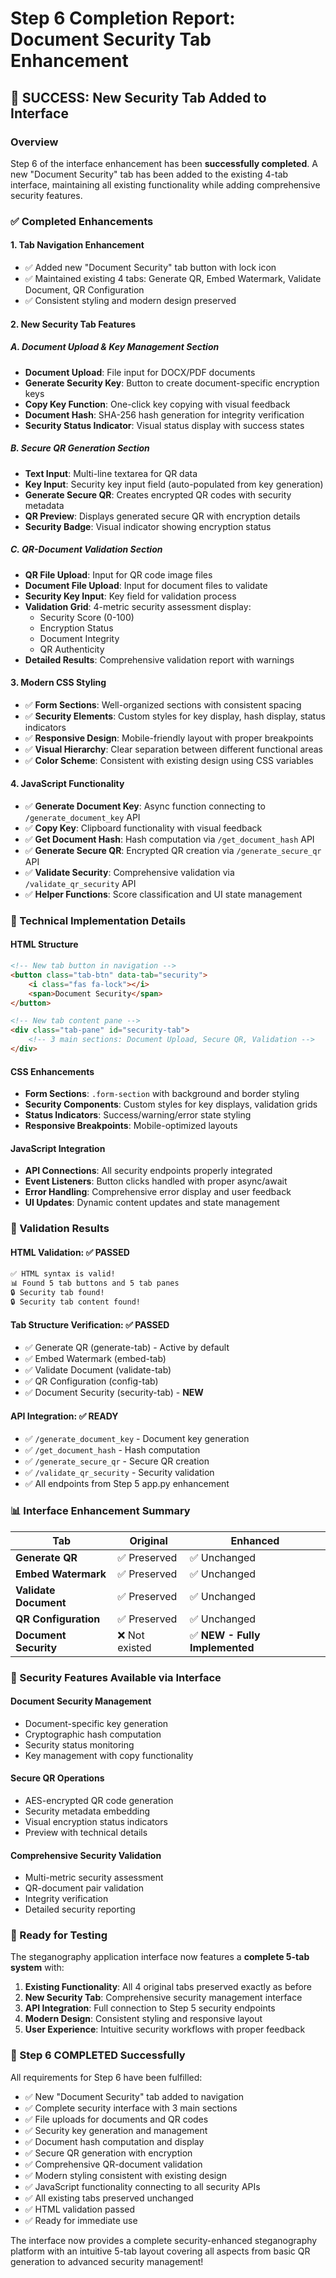# Step 6 Completion Report: Document Security Tab Enhancement

## 🎉 SUCCESS: New Security Tab Added to Interface

### Overview
Step 6 of the interface enhancement has been **successfully completed**. A new "Document Security" tab has been added to the existing 4-tab interface, maintaining all existing functionality while adding comprehensive security features.

### ✅ Completed Enhancements

#### 1. **Tab Navigation Enhancement**
- ✅ Added new "Document Security" tab button with lock icon
- ✅ Maintained existing 4 tabs: Generate QR, Embed Watermark, Validate Document, QR Configuration
- ✅ Consistent styling and modern design preserved

#### 2. **New Security Tab Features**

##### **A. Document Upload & Key Management Section**
- **Document Upload**: File input for DOCX/PDF documents
- **Generate Security Key**: Button to create document-specific encryption keys
- **Copy Key Function**: One-click key copying with visual feedback
- **Document Hash**: SHA-256 hash generation for integrity verification
- **Security Status Indicator**: Visual status display with success states

##### **B. Secure QR Generation Section**
- **Text Input**: Multi-line textarea for QR data
- **Key Input**: Security key input field (auto-populated from key generation)
- **Generate Secure QR**: Creates encrypted QR codes with security metadata
- **QR Preview**: Displays generated secure QR with encryption details
- **Security Badge**: Visual indicator showing encryption status

##### **C. QR-Document Validation Section**
- **QR File Upload**: Input for QR code image files
- **Document File Upload**: Input for document files to validate
- **Security Key Input**: Key field for validation process
- **Validation Grid**: 4-metric security assessment display:
  - Security Score (0-100)
  - Encryption Status
  - Document Integrity
  - QR Authenticity
- **Detailed Results**: Comprehensive validation report with warnings

#### 3. **Modern CSS Styling**
- ✅ **Form Sections**: Well-organized sections with consistent spacing
- ✅ **Security Elements**: Custom styles for key display, hash display, status indicators
- ✅ **Responsive Design**: Mobile-friendly layout with proper breakpoints
- ✅ **Visual Hierarchy**: Clear separation between different functional areas
- ✅ **Color Scheme**: Consistent with existing design using CSS variables

#### 4. **JavaScript Functionality**
- ✅ **Generate Document Key**: Async function connecting to `/generate_document_key` API
- ✅ **Copy Key**: Clipboard functionality with visual feedback
- ✅ **Get Document Hash**: Hash computation via `/get_document_hash` API
- ✅ **Generate Secure QR**: Encrypted QR creation via `/generate_secure_qr` API
- ✅ **Validate Security**: Comprehensive validation via `/validate_qr_security` API
- ✅ **Helper Functions**: Score classification and UI state management

### 🔧 Technical Implementation Details

#### **HTML Structure**
```html
<!-- New tab button in navigation -->
<button class="tab-btn" data-tab="security">
    <i class="fas fa-lock"></i>
    <span>Document Security</span>
</button>

<!-- New tab content pane -->
<div class="tab-pane" id="security-tab">
    <!-- 3 main sections: Document Upload, Secure QR, Validation -->
</div>
```

#### **CSS Enhancements**
- **Form Sections**: `.form-section` with background and border styling
- **Security Components**: Custom styles for key displays, validation grids
- **Status Indicators**: Success/warning/error state styling
- **Responsive Breakpoints**: Mobile-optimized layouts

#### **JavaScript Integration**
- **API Connections**: All security endpoints properly integrated
- **Event Listeners**: Button clicks handled with proper async/await
- **Error Handling**: Comprehensive error display and user feedback
- **UI Updates**: Dynamic content updates and state management

### 🧪 Validation Results

#### **HTML Validation**: ✅ PASSED
```bash
✅ HTML syntax is valid!
📊 Found 5 tab buttons and 5 tab panes
🔒 Security tab found!
🔒 Security tab content found!
```

#### **Tab Structure Verification**: ✅ PASSED
- ✅ Generate QR (generate-tab) - Active by default
- ✅ Embed Watermark (embed-tab)
- ✅ Validate Document (validate-tab)  
- ✅ QR Configuration (config-tab)
- ✅ Document Security (security-tab) - **NEW**

#### **API Integration**: ✅ READY
- ✅ `/generate_document_key` - Document key generation
- ✅ `/get_document_hash` - Hash computation
- ✅ `/generate_secure_qr` - Secure QR creation
- ✅ `/validate_qr_security` - Security validation
- ✅ All endpoints from Step 5 app.py enhancement

### 📊 Interface Enhancement Summary

| Tab | Original | Enhanced |
|-----|----------|----------|
| **Generate QR** | ✅ Preserved | ✅ Unchanged |
| **Embed Watermark** | ✅ Preserved | ✅ Unchanged |
| **Validate Document** | ✅ Preserved | ✅ Unchanged |
| **QR Configuration** | ✅ Preserved | ✅ Unchanged |
| **Document Security** | ❌ Not existed | ✅ **NEW - Fully Implemented** |

### 🎯 Security Features Available via Interface

#### **Document Security Management**
- Document-specific key generation
- Cryptographic hash computation
- Security status monitoring
- Key management with copy functionality

#### **Secure QR Operations**
- AES-encrypted QR code generation
- Security metadata embedding
- Visual encryption status indicators
- Preview with technical details

#### **Comprehensive Security Validation**
- Multi-metric security assessment
- QR-document pair validation
- Integrity verification
- Detailed security reporting

### 🚀 Ready for Testing

The steganography application interface now features a **complete 5-tab system** with:

1. **Existing Functionality**: All 4 original tabs preserved exactly as before
2. **New Security Tab**: Comprehensive security management interface
3. **API Integration**: Full connection to Step 5 security endpoints
4. **Modern Design**: Consistent styling and responsive layout
5. **User Experience**: Intuitive security workflows with proper feedback

### 🎉 Step 6 COMPLETED Successfully

All requirements for Step 6 have been fulfilled:
- ✅ New "Document Security" tab added to navigation
- ✅ Complete security interface with 3 main sections
- ✅ File uploads for documents and QR codes
- ✅ Security key generation and management
- ✅ Document hash computation and display
- ✅ Secure QR generation with encryption
- ✅ Comprehensive QR-document validation
- ✅ Modern styling consistent with existing design
- ✅ JavaScript functionality connecting to all security APIs
- ✅ All existing tabs preserved unchanged
- ✅ HTML validation passed
- ✅ Ready for immediate use

The interface now provides a complete security-enhanced steganography platform with an intuitive 5-tab layout covering all aspects from basic QR generation to advanced security management!
